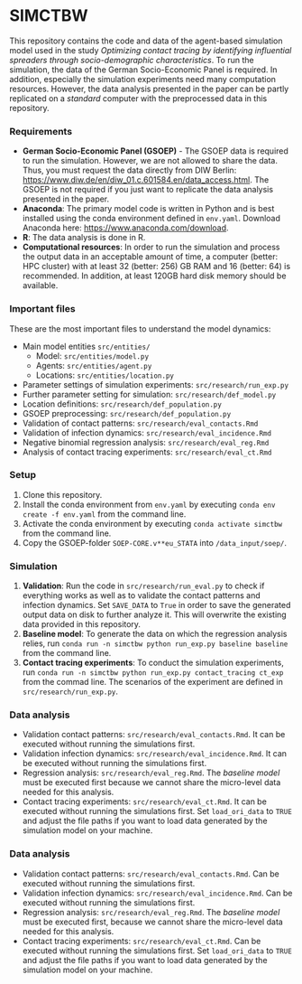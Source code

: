 # SIMCTBW

This repository contains the code and data of the agent-based simulation model used in the study *Optimizing contact tracing by identifying influential spreaders through socio-demographic characteristics*. To run the simulation, the data of the German Socio-Economic Panel is required. In addition, especially the simulation experiments need many computation resources. However, the data analysis presented in the paper can be partly replicated on a *standard* computer with the preprocessed data in this repository.

### Requirements
- **German Socio-Economic Panel (GSOEP)** - The GSOEP data is required to run the simulation. However, we are not allowed to share the data. Thus, you must request the data directly from DIW Berlin: https://www.diw.de/en/diw_01.c.601584.en/data_access.html. The GSOEP is not required if you just want to replicate the data analysis presented in the paper.
- **Anaconda**: The primary model code is written in Python and is best installed using the conda environment defined in `env.yaml`. Download Anaconda here: https://www.anaconda.com/download.
- **R**: The data analysis is done in R.
- **Computational resources**: In order to run the simulation and process the output data in an acceptable amount of time, a computer (better: HPC cluster) with at least 32 (better: 256) GB RAM and 16 (better: 64) is recommended. In addition, at least 120GB hard disk memory should be available.

### Important files
These are the most important files to understand the model dynamics:
- Main model entities `src/entities/`
    - Model: `src/entities/model.py`
    - Agents: `src/entities/agent.py`
    - Locations: `src/entities/location.py`
- Parameter settings of simulation experiments: `src/research/run_exp.py`
- Further parameter setting for simulation: `src/research/def_model.py`
- Location definitions: `src/research/def_population.py`
- GSOEP preprocessing: `src/research/def_population.py`
- Validation of contact patterns: `src/research/eval_contacts.Rmd`
- Validation of infection dynamics: `src/research/eval_incidence.Rmd`
- Negative binomial regression analysis: `src/research/eval_reg.Rmd`
- Analysis of contact tracing experiments: `src/research/eval_ct.Rmd`

### Setup
1. Clone this repository.
2. Install the conda environment from `env.yaml` by executing `conda env create -f env.yaml` from the command line.
3. Activate the conda environment by executing `conda activate simctbw` from the command line.
4. Copy the GSOEP-folder `SOEP-CORE.v**eu_STATA` into `/data_input/soep/`.

### Simulation
1. **Validation**: Run the code in `src/research/run_eval.py` to check if everything works as well as to validate the contact patterns and infection dynamics. Set `SAVE_DATA` to `True` in order to save the generated output data on disk to further analyze it. This will overwrite the existing data provided in this repository.
2. **Baseline model**: To generate the data on which the regression analysis relies, run `conda run -n simctbw python run_exp.py baseline baseline` from the command line.
3. **Contact tracing experiments**: To conduct the simulation experiments, run `conda run -n simctbw python run_exp.py contact_tracing ct_exp` from the commad line. The scenarios of the experiment are defined in `src/research/run_exp.py`.

### Data analysis
- Validation contact patterns: `src/research/eval_contacts.Rmd`. It can be executed without running the simulations first.
- Validation infection dynamics: `src/research/eval_incidence.Rmd`. It can be executed without running the simulations first.
- Regression analysis: `src/research/eval_reg.Rmd`. The *baseline model* must be executed first because we cannot share the micro-level data needed for this analysis.
- Contact tracing experiments: `src/research/eval_ct.Rmd`. It can be executed without running the simulations first. Set `load_ori_data` to `TRUE` and adjust the file paths if you want to load data generated by the simulation model on your machine.

### Data analysis
- Validation contact patterns: `src/research/eval_contacts.Rmd`. Can be executed without running the simulations first.
- Validation infection dynamics: `src/research/eval_incidence.Rmd`. Can be executed without running the simulations first.
- Regression analysis: `src/research/eval_reg.Rmd`. The *baseline model* must be executed first, because we cannot share the micro-level data needed for this analysis.
- Contact tracing experiments: `src/research/eval_ct.Rmd`. Can be executed without running the simulations first. Set `load_ori_data` to `TRUE` and adjust the file paths if you want to load data generated by the simulation model on your machine.